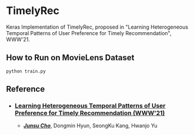 TimelyRec
=============

Keras Implementation of TimelyRec, proposed in "Learning Heterogeneous Temporal Patterns of User Preference for Timely Recommendation", WWW'21.

## How to Run on MovieLens Dataset
    python train.py

## Reference
* ### [Learning Heterogeneous Temporal Patterns of User Preference for Timely Recommendation (WWW'21)](https://dl.acm.org/doi/10.1145/3442381.3449947)
  * [***Junsu Cho***](https://junsu-cho.github.io), Dongmin Hyun, SeongKu Kang, Hwanjo Yu

